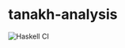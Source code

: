 # tanakh-analysis
![Haskell CI](https://github.com/ancientlanguage/tanakh-analysis/workflows/Haskell%20CI/badge.svg)

